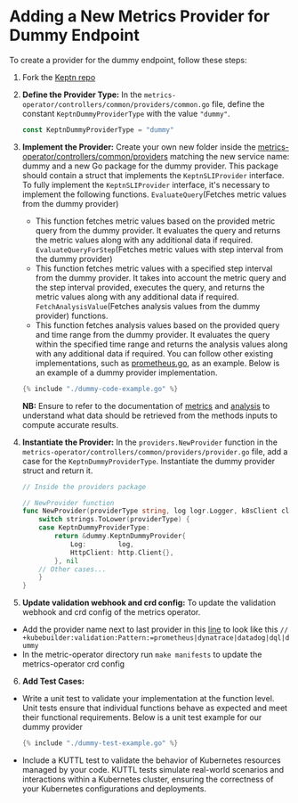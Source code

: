# Adding a New Metrics Provider for Dummy Endpoint

To create a provider for the dummy endpoint, follow these steps:

1. Fork the [Keptn repo](https://github.com/keptn/lifecycle-toolkit)

2. **Define the Provider Type:** In the `metrics-operator/controllers/common/providers/common.go` file,
 define the constant `KeptnDummyProviderType` with the value `"dummy"`.

    ```go
    const KeptnDummyProviderType = "dummy"
    ```

3. **Implement the Provider:** Create your own new folder inside the
[metrics-operator/controllers/common/providers](https://github.com/keptn/lifecycle-toolkit/tree/main/metrics-operator/controllers/common/providers)
 matching the new service name: dummy and a new Go package for the dummy provider.
  This package should contain
 a struct that implements the `KeptnSLIProvider` interface.
  To fully implement the `KeptnSLIProvider` interface, it's necessary to implement the following functions.
  `EvaluateQuery`(Fetches metric values from the dummy provider)
   - This function fetches metric values based on the provided
     metric query from the dummy provider.
     It evaluates the query and returns the metric values
     along with any additional data if required.
  `EvaluateQueryForStep`(Fetches metric values with step interval from the dummy provider)
   - This function fetches metric values with a specified step interval from the dummy provider.
      It takes into account the metric query and the step interval provided, executes the query,
      and returns the metric values along with any additional data if required.
  `FetchAnalysisValue`(Fetches analysis values from the dummy provider) functions.
   - This function fetches analysis values based on the provided query and time range from the
     dummy provider.
     It evaluates the query within the specified time range and returns the analysis
     values along with any additional data if required.
  You can follow other existing implementations,
 such as [prometheus.go](https://github.com/keptn/lifecycle-toolkit/blob/main/metrics-operator/controllers/common/providers/prometheus/prometheus.go),
 as an example.
  Below is an example of a dummy provider implementation.

    ```go
    {% include "./dummy-code-example.go" %}
    ```

   **NB:** Ensure to refer to the documentation of
    [metrics](https://github.com/keptn/lifecycle-toolkit/blob/main/docs/docs/reference/crd-reference/metric.md)
    and [analysis](https://github.com/keptn/lifecycle-toolkit/blob/main/docs/docs/reference/crd-reference/analysis.md)
    to understand what data should be retrieved from the methods inputs to compute accurate results.

4. **Instantiate the Provider:** In the `providers.NewProvider` function
 in the `metrics-operator/controllers/common/providers/provider.go` file,
 add a case for the `KeptnDummyProviderType`.
  Instantiate the dummy provider struct and return it.

    ```go
    // Inside the providers package

    // NewProvider function
    func NewProvider(providerType string, log logr.Logger, k8sClient client.Client) (KeptnSLIProvider, error) {
        switch strings.ToLower(providerType) {
        case KeptnDummyProviderType:
            return &dummy.KeptnDummyProvider{
                Log:        log,
                HttpClient: http.Client{},
            }, nil
        // Other cases...
        }
    }
    ```
5. **Update validation webhook and crd config:** To update the validation webhook and crd config of the metrics operator.
- Add the provider name next to last provider in this 
[line](https://github.com/keptn/lifecycle-toolkit/blob/main/metrics-operator/api/v1beta1/keptnmetricsprovider_types.go#L29)
to look like this `// +kubebuilder:validation:Pattern:=prometheus|dynatrace|datadog|dql|dummy`
- In the metric-operator directory run `make manifests` to update the metrics-operator crd config

6. **Add Test Cases:**

- Write a unit test to validate your implementation at the function level.
  Unit tests ensure that individual
 functions behave as expected and meet their functional requirements.
  Below is a unit test example for our dummy provider

  ```go
  {% include "./dummy-test-example.go" %}
  ```

- Include a KUTTL test to validate the behavior of Kubernetes resources managed by your code.
  KUTTL tests simulate real-world scenarios and interactions within a Kubernetes cluster, ensuring
  the correctness of your Kubernetes configurations and deployments.

